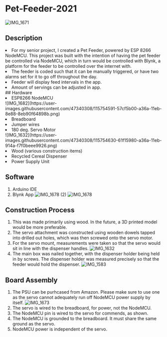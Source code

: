 # Pet-Feeder-2021
![IMG_1671](https://user-images.githubusercontent.com/47340308/115754890-b0065d00-a36a-11eb-87f9-59a36863617e.png)


## Description 
<li> For my senior project, I created a Pet Feeder, powered by ESP 8266 NodeMCU. This project was built with the intention of having the pet feeder be controlled via NodeMCU, which in turn would be controlled with Blynk, a platform for the feeder to be controlled over the internet with. </li>
<li> The feeder is coded such that it can be manually triggered, or have two alarms set for it to go off throughout the day.</li>
<li> Feeder will display feed intervals in the app. </li>
<li> Amount of servings can be adjusted in app.</li>
## Hardware
<li> ESP8266 NodeMCU </li>
![IMG_1682](https://user-images.githubusercontent.com/47340308/115754591-57cf5b00-a36a-11eb-8e88-8eb90f64898b.png)


<li> Breadboard </li>
<li> Jumper wires </li>
<li> 180 deg. Servo Motor </li>
![IMG_1632](https://user-images.githubusercontent.com/47340308/115754630-61f15980-a36a-11eb-914a-f7f0beee9926.png)
<li> Wood (various construction items) </li>
<li> Recycled Cereal Dispenser </li>
<li> Power Supply Unit </li>

## Software
1. Arduino IDE
2. Blynk App
![IMG_1678 (2)](https://user-images.githubusercontent.com/47340308/115754669-6e75b200-a36a-11eb-9f3a-b59fa47abfce.png)
![IMG_1678](https://user-images.githubusercontent.com/47340308/115754693-76cded00-a36a-11eb-86f9-6df07ab20e6b.png)


## Construction Process
1. This was made primarily using wood. In the future, a 3D printed model would be more preferable.
2. The servo attachment was constructed using wooden dowels tapped into drilled out holes, which was then screwed onto the servo motor.
3. For the servo mount, measurements were taken so that the servo would sit in line with the dispenser handles.
![IMG_1632](https://user-images.githubusercontent.com/47340308/115760612-7421c680-a36f-11eb-9695-4d28d1739869.png)
3. The main box was nailed together, with the dispenser holder being held in by screws. The dispenser holder was measured precisely so that the feeder would hold the dispenser.
![IMG_1583](https://user-images.githubusercontent.com/47340308/115768961-fd89c680-a378-11eb-9bdd-b779eed93f8e.png)



## Board Assembly
1. The PSU can be purhcased from Amazon. Please make sure to use one as the servo cannot adequately run off NodeMCU power supply by itself.
![IMG_1673](https://user-images.githubusercontent.com/47340308/115760756-8f8cd180-a36f-11eb-8175-b1d52cb53f01.png)
2. The servo is wired to the breadboard, for power, not the NodeMCU.
3. The NodeMCU pin is wired to the servo for commends, as shown. 
4. The NodeMCU is grounded to the breadboard. It must share the same ground as the servo.
5. NodeMCU power is independent of the servo.


